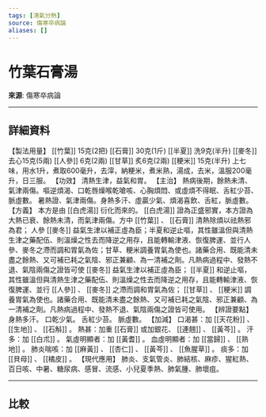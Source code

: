 ```yaml
---
tags: [清氣分熱]
source: 傷寒卒病論
aliases: []
---
```


# 竹葉石膏湯

**來源**: 傷寒卒病論  

---

## 詳細資料
【製法用量】 [[竹葉]] 15克(2把) [[石膏]] 30克(1斤) [[半夏]] 洗9克(半升) [[麥冬]] 去心15克(5兩) [[人參]] 6克(2兩) [[甘草]] 炙6克(2兩) [[粳米]] 15克(半升)
上七味，用水1升，煮取600毫升，去滓，納粳米，煮米熟，湯成，去米，溫服200毫升，日三服。
【功效】
清熱生津，益氣和胃。
【主治】
熱病後期，餘熱未清、氣津兩傷。嘔逆煩渴、口乾唇燥喉乾嗆咳、心胸煩悶、或虛煩不得眠、舌紅少苔、脈虛數。
暑熱證、氣津兩傷。身熱多汗、虛贏少氣、煩渴喜飲、舌紅，脈虛數。
【方義】
本方是由 [[白虎湯]] 衍化而來的。 [[白虎湯]] 證為正盛邪實，本方證為大熱已衰、餘熱未清，而氣津兩傷。方中 [[竹葉]] 、 [[石膏]] 清熱除煩以祛熱邪為君；
人參 [[麥冬]] 益氣生津以補正虛為臣；半夏和逆止嘔，其性雖溫但與清熱生津之藥配伍、則溫燥之性去而降逆之用存，且能轉輸津液、恢復脾運、並行人參、麥冬之滯而調和胃氣為佐；甘草、粳米調養胃氣為使也。諸藥合用、既能清未盡之餘熱、又可補已耗之氣陰、邪正兼顧、為一清補之劑。凡熱病過程中、發熱不退、氣陰兩傷之證皆可使 [[麥冬]] 益氣生津以補正虛為臣； [[半夏]] 和逆止嘔，其性雖溫但與清熱生津之藥配伍、則溫燥之性去而降逆之用存，且能轉輸津液、恢復脾運、並行 [[人參]] 、 [[麥冬]] 之滯而調和胃氣為佐； [[甘草]] 、 [[粳米]] 調養胃氣為使也。諸藥合用、既能清未盡之餘熱、又可補已耗之氣陰、邪正兼顧、為一清補之劑。凡熱病過程中、發熱不退、氣陰兩傷之證皆可使用。
【辨證要點】
身熱多汗。
口乾少氣。
舌紅少苔。
脈虛數。
【加減】
口渴甚：加 [[天花粉]] 、 [[生地]] 、 [[石斛]] 。
熱甚：加重 [[石膏]] 或加銀花、 [[連翹]] 、 [[黃芩]] 。
汗多：加 [[白朮]] 。
氣虛明顯者：加 [[黃耆]] 。
血虛明顯者：加 [[當歸]] 、 [[熟地]] 。
肺炎喘咳：加 [[麻黃]] 、 [[杏仁]] 、 [[黃芩]] 、 [[魚腥草]] 。
痰多：加 [[貝母]] 、 [[橘皮]] 。
【現代應用】
肺炎、支氣管炎、肺結核、麻疹、猩紅熱、百日咳、中暑、糖尿病、感冒、流感、小兒夏季熱、肺氣腫、肺壞疽。

---

## 比較
